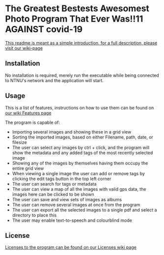 # The Greatest Bestests Awesomest Photo Program That Ever Was!!11 AGAINST covid-19

[This readme is meant as a simple introduction, for a full description, please visit our wiki-page](https://gitlab.stud.idi.ntnu.no/team3-2020/systemutvikling/-/wikis/home)

## Installation

No installation is required, merely run the executable while being connected to NTNU's network and the application will start.

## Usage

This is a list of features, instructions on how to use them can be found on [our wiki Features page](https://gitlab.stud.idi.ntnu.no/team3-2020/systemutvikling/-/wikis/Features)

The program is capable of:
 * Importing several images and showing these in a grid view
 * Sorting the imported images, based on either Filename, path, date, or filesize
 * The user can select any images by ctrl + click, and the program will show the metadata and any added tags of the most recently selected image
 * Showing any of the images by themselves having them occupy the entire grid view
 * When viewing a single image the user can add or remove tags by clicking the edit tags button in the top left corner
 * The user can search for tags or metadata
 * The user can view a map of all the images with valid gps data, the images here can be clicked to be shown
 * The user can save and view sets of images as albums
 * The user can remove several images at once from the program
 * The user can export all the selected images to a single pdf and select a directory to place this
 * The user may enable text-to-speech and colourblind mode

## License
[Licenses to the program can be found on our Licenses wiki page](https://gitlab.stud.idi.ntnu.no/team3-2020/systemutvikling/-/wikis/Licenses) 